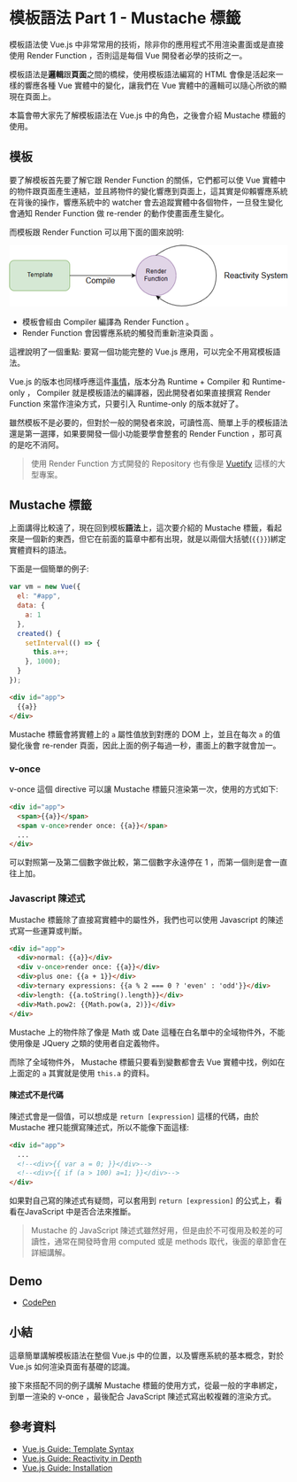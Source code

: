 # 模板語法 Part 1 - Mustache 標籤

模板語法使 Vue.js 中非常常用的技術，除非你的應用程式不用渲染畫面或是直接使用 Render Function ，否則這是每個 Vue 開發者必學的技術之一。

模板語法是**邏輯**跟**頁面**之間的橋樑，使用模板語法編寫的 HTML 會像是活起來一樣的響應各種 Vue 實體中的變化，讓我們在 Vue 實體中的邏輯可以隨心所欲的顯現在頁面上。

本篇會帶大家先了解模板語法在 Vue.js 中的角色，之後會介紹 Mustache 標籤的使用。

## 模板

要了解模板首先要了解它跟 Render Function 的關係，它們都可以使 Vue 實體中的物件跟頁面產生連結，並且將物件的變化響應到頁面上，這其實是仰賴響應系統在背後的操作，響應系統中的 watcher 會去追蹤實體中各個物件，一旦發生變化會通知 Render Function 做 re-render 的動作使畫面產生變化。

而模板跟 Render Function 可以用下面的圖來說明:

![template syntax](image/05_Mustache/templatesyntax.png)

* 模板會經由 Compiler 編譯為 Render Function 。
* Render Function 會因響應系統的觸發而重新渲染頁面 。

這裡說明了一個重點: 要寫一個功能完整的 Vue.js 應用，可以完全不用寫模板語法。

Vue.js 的版本也同樣呼應這件[事情](https://vuejs.org/v2/guide/installation.html#Runtime-Compiler-vs-Runtime-only)，版本分為 Runtime + Compiler 和 Runtime-only ， Compiler 就是模板語法的編譯器，因此開發者如果直接撰寫 Render Function 來當作渲染方式，只要引入 Runtime-only 的版本就好了。

雖然模板不是必要的，但對於一般的開發者來說，可讀性高、簡單上手的模板語法還是第一選擇，如果要開發一個小功能要學會整套的 Render Function ，那可真的是吃不消阿。

> 使用 Render Function 方式開發的 Repository 也有像是 [Vuetify](https://github.com/vuetifyjs/vuetify) 這樣的大型專案。

## Mustache 標籤

上面講得比較遠了，現在回到模板**語法**上，這次要介紹的 Mustache 標籤，看起來是一個新的東西，但它在前面的篇章中都有出現，就是以兩個大括號(`{{}}`)綁定實體資料的語法。

下面是一個簡單的例子:

```js
var vm = new Vue({
  el: "#app",
  data: {
    a: 1
  },
  created() {
    setInterval(() => {
      this.a++;
    }, 1000);
  }
});
```

```html
<div id="app">
  {{a}}
</div>
```

Mustache 標籤會將實體上的 `a` 屬性值放到對應的 DOM 上，並且在每次 `a` 的值變化後會 re-render 頁面，因此上面的例子每過一秒，畫面上的數字就會加一。

### v-once

v-once 這個 directive 可以讓 Mustache 標籤只渲染第一次，使用的方式如下:

```html
<div id="app">
  <span>{{a}}</span>
  <span v-once>render once: {{a}}</span>
  ...
</div>
```

可以對照第一及第二個數字做比較，第二個數字永遠停在 1 ，而第一個則是會一直往上加。

### Javascript 陳述式

Mustache 標籤除了直接寫實體中的屬性外，我們也可以使用 Javascript 的陳述式寫一些運算或判斷。

```html
<div id="app">
  <div>normal: {{a}}</div>
  <div v-once>render once: {{a}}</div>
  <div>plus one: {{a + 1}}</div>
  <div>ternary expressions: {{a % 2 === 0 ? 'even' : 'odd'}}</div>  
  <div>length: {{a.toString().length}}</div>
  <div>Math.pow2: {{Math.pow(a, 2)}}</div>
</div>
```

Mustache 上的物件除了像是 Math 或 Date 這種在白名單中的全域物件外，不能使用像是 JQuery 之類的使用者自定義物件。

而除了全域物件外， Mustache 標籤只要看到變數都會去 Vue 實體中找，例如在上面定的 `a` 其實就是使用 `this.a` 的資料。

#### 陳述式不是代碼

陳述式會是一個值，可以想成是 `return [expression]` 這樣的代碼，由於 Mustache 裡只能撰寫陳述式，所以不能像下面這樣:

```html
<div id="app">
  ...
  <!--<div>{{ var a = 0; }}</div>-->
  <!--<div>{{ if (a > 100) a=1; }}</div>-->
</div>
```

如果對自己寫的陳述式有疑問，可以套用到 `return [expression]` 的公式上，看看在JavaScript 中是否合法來推斷。

> Mustache 的 JavaScript 陳述式雖然好用，但是由於不可復用及較差的可讀性，通常在開發時會用 computed 或是 methods 取代，後面的章節會在詳細講解。

## Demo

* [CodePen](https://codepen.io/peterhpchen/pen/LgrNLP)

## 小結

這章簡單講解模板語法在整個 Vue.js 中的位置，以及響應系統的基本概念，對於 Vue.js 如何渲染頁面有基礎的認識。

接下來搭配不同的例子講解 Mustache 標籤的使用方式，從最一般的字串綁定，到單一渲染的 v-once ，最後配合 JavaScript 陳述式寫出較複雜的渲染方式。

## 參考資料

* [Vue.js Guide: Template Syntax](https://vuejs.org/v2/guide/syntax.html)
* [Vue.js Guide: Reactivity in Depth](https://vuejs.org/v2/guide/reactivity.html)
* [Vue.js Guide: Installation](https://vuejs.org/v2/guide/installation.html)